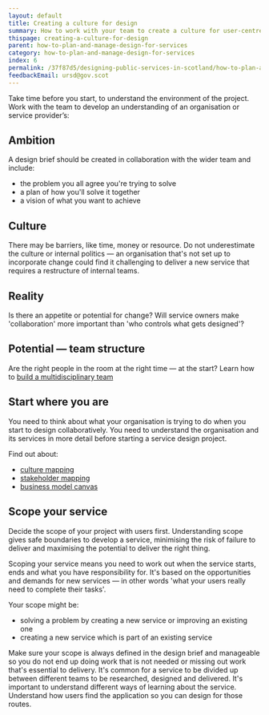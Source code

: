 ```yaml
---
layout: default
title: Creating a culture for design
summary: How to work with your team to create a culture for user-centred, collaborative design.
thispage: creating-a-culture-for-design
parent: how-to-plan-and-manage-design-for-services
category: how-to-plan-and-manage-design-for-services
index: 6
permalink: /37f87d5/designing-public-services-in-scotland/how-to-plan-and-manage-design-for-services/creating-a-culture-for-design/
feedbackEmail: ursd@gov.scot
---
```


Take time before you start, to understand the environment of the project. Work with the team to develop an understanding of an organisation or service provider’s:

## Ambition

A design brief should be created in collaboration with the wider team and include:

* the problem you all agree you're trying to solve
* a plan of how you'll solve it together
* a vision of what you want to achieve

## Culture

There may be barriers, like time, money or resource. Do not underestimate the culture or internal politics &mdash; an organisation that's not set up to incorporate change could find it challenging to deliver a new service that requires a restructure of internal teams.

## Reality

Is there an appetite or potential for change? Will service owners make 'collaboration' more important than 'who controls what gets designed'?

## Potential &mdash; team structure

Are the right people in the room at the right time &mdash; at the start? Learn how to [build a multidisciplinary team](../design-roles-in-a-service-team)

## Start where you are

You need to think about what your organisation is trying to do when you start to design collaboratively. You need to understand the organisation and its services in more detail before starting a service design project.

Find out about:

* [culture mapping](http://blog.strategyzer.com/posts/2016/1/11/best-practices-how-to-use-the-culture-map)
* [stakeholder mapping](http://www.servicedesigntoolkit.org/assets/posters/workposter_stakeholdermapping_a1.pdf)
* [business model canvas](http://blog.strategyzer.com/posts/2016/8/8/14-essential-links-for-working-with-the-business-model-canvas)

## Scope your service

Decide the scope of your project with users first. Understanding scope gives safe boundaries to develop a service, minimising the risk of failure to deliver and maximising the potential to deliver the right thing.

Scoping your service means you need to work out when the service starts, ends and what you have responsibility for. It's based on the opportunities and demands for new services &mdash; in other words 'what your users really need to complete their tasks'.

Your scope might be:

* solving a problem by creating a new service or improving an existing one
* creating a new service which is part of an existing service

Make sure your scope is always defined in the design brief and manageable so you do not end up doing work that is not needed or missing out work that's essential to delivery. It's common for a service to be divided up between different teams to be researched, designed and delivered. It's important to understand different ways of learning about the service. Understand how users find the application so you can design for those routes.
